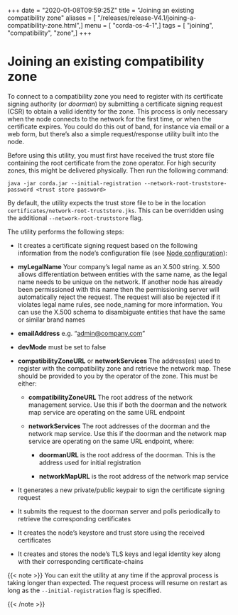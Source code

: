 +++
date = "2020-01-08T09:59:25Z"
title = "Joining an existing compatibility zone"
aliases = [ "/releases/release-V4.1/joining-a-compatibility-zone.html",]
menu = [ "corda-os-4-1",]
tags = [ "joining", "compatibility", "zone",]
+++



# Joining an existing compatibility zone

To connect to a compatibility zone you need to register with its certificate signing authority (or *doorman*) by
            submitting a certificate signing request (CSR) to obtain a valid identity for the zone. This process is only necessary
            when the node connects to the network for the first time, or when the certificate expires. You could do this out of
            band, for instance via email or a web form, but there’s also a simple request/response utility built into the node.

Before using this utility, you must first have received the trust store file containing the root certificate from the
            zone operator. For high security zones, this might be delivered physically. Then run the following command:

`java -jar corda.jar --initial-registration --network-root-truststore-password <trust store password>`

By default, the utility expects the trust store file to be in the location `certificates/network-root-truststore.jks`.
            This can be overridden using the additional `--network-root-truststore` flag.

The utility performs the following steps:


* It creates a certificate signing request based on the following information from the node’s configuration file (see
                    [Node configuration](corda-configuration-file.md)):


* **myLegalName** Your company’s legal name as an X.500 string. X.500 allows differentiation between entities with the same
                            name, as the legal name needs to be unique on the network. If another node has already been permissioned with this
                            name then the permissioning server will automatically reject the request. The request will also be rejected if it
                            violates legal name rules, see node_naming for more information. You can use the X.500 schema to disambiguate
                            entities that have the same or similar brand names


* **emailAddress** e.g. “[admin@company.com](mailto:admin@company.com)”


* **devMode** must be set to false


* **compatibilityZoneURL** or **networkServices** The address(es) used to register with the compatibility zone and
                            retrieve the network map. These should be provided to you by the operator of the zone. This must be either:


    * **compatibilityZoneURL** The root address of the network management service. Use this if both the doorman and the
                                    network map service are operating on the same URL endpoint


    * **networkServices** The root addresses of the doorman and the network map service. Use this if the doorman and the
                                    network map service are operating on the same URL endpoint, where:


        * **doormanURL** is the root address of the doorman. This is the address used for initial registration


        * **networkMapURL** is the root address of the network map service





* It generates a new private/public keypair to sign the certificate signing request


* It submits the request to the doorman server and polls periodically to retrieve the corresponding certificates


* It creates the node’s keystore and trust store using the received certificates


* It creates and stores the node’s TLS keys and legal identity key along with their corresponding certificate-chains



{{< note >}}
You can exit the utility at any time if the approval process is taking longer than expected. The request
                process will resume on restart as long as the `--initial-registration` flag is specified.

{{< /note >}}

